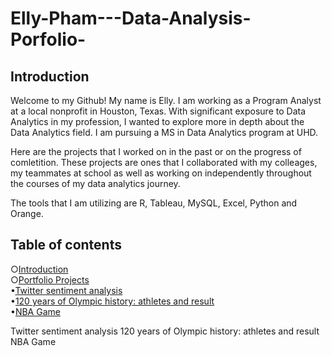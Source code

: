 # Elly-Pham---Data-Analysis-Porfolio-

## Introduction 
Welcome to my Github! My name is Elly. I am working as a Program Analyst at a local nonprofit in Houston, Texas. With significant exposure to Data Analytics in my profession, I wanted to explore more in depth about the Data Analytics field. I am pursuing a MS in Data Analytics program at UHD.

Here are the projects that I worked on in the past or on the progress of comletition. These projects are ones that I collaborated with my colleages, my teammates at school as well as working on independently throughout the courses of my data analytics journey. 

The tools that I am utilizing are R, Tableau, MySQL, Excel, Python and Orange. 
     
## Table of contents     
○[Introduction](#Introduction) <br/>
○[Portfolio Projects](#Portfolio-Projects) <br/>
      •[Twitter sentiment analysis](#Twitter-sentiment-analysis) <br/>
      •[120 years of Olympic history: athletes and result](#120-years-of-Olympic-history) <br/>
      •[NBA Game](#NBA-Game)



Twitter sentiment analysis
120 years of Olympic history: athletes and result
NBA Game
